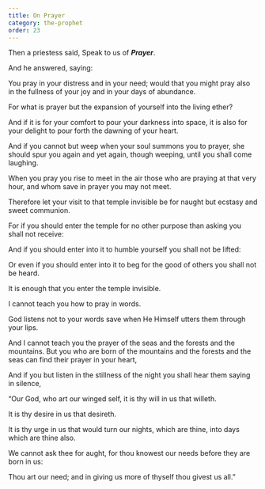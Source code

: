 ```yaml
---
title: On Prayer
category: the-prophet
order: 23
---
```

Then a priestess said, Speak to us of **_Prayer_**.

And he answered, saying:

You pray in your distress and in your need; would that you might pray also in the fullness of your joy and in your days of abundance.

For what is prayer but the expansion of yourself into the living ether?

And if it is for your comfort to pour your darkness into space, it is also for your delight to pour forth the dawning of your heart.

And if you cannot but weep when your soul summons you to prayer, she should spur you again and yet again, though weeping, until you shall come laughing.

When you pray you rise to meet in the air those who are praying at that very hour, and whom save in prayer you may not meet.

Therefore let your visit to that temple invisible be for naught but ecstasy and sweet communion.

For if you should enter the temple for no other purpose than asking you shall not receive:

And if you should enter into it to humble yourself you shall not be lifted:

Or even if you should enter into it to beg for the good of others you shall not be heard.

It is enough that you enter the temple invisible.

I cannot teach you how to pray in words.

God listens not to your words save when He Himself utters them through your lips.

And I cannot teach you the prayer of the seas and the forests and the mountains. But you who are born of the mountains and the forests and the seas can find their prayer in your heart,

And if you but listen in the stillness of the night you shall hear them saying in silence,

“Our God, who art our winged self, it is thy will in us that willeth.

It is thy desire in us that desireth.

It is thy urge in us that would turn our nights, which are thine, into days which are thine also.

We cannot ask thee for aught, for thou knowest our needs before they are born in us:

Thou art our need; and in giving us more of thyself thou givest us all.”
